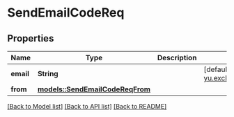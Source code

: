 # SendEmailCodeReq

## Properties

Name | Type | Description | Notes
------------ | ------------- | ------------- | -------------
**email** | **String** |  | [default to yu.exclusive@icloud.com]
**from** | [**models::SendEmailCodeReqFrom**](SendEmailCodeReq_from.md) |  | 

[[Back to Model list]](../README.md#documentation-for-models) [[Back to API list]](../README.md#documentation-for-api-endpoints) [[Back to README]](../README.md)


